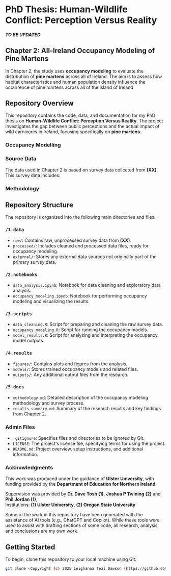 # PhD Thesis: Human-Wildlife Conflict: Perception Versus Reality
##### TO BE UPDATED #####
## Chapter 2: All-Ireland Occupancy Modeling of Pine Martens
In Chapter 2, the study uses **occupancy modeling** to evaluate the distribution of **pine martens** across all of Ireland. The aim is to assess how habitat characteristics and human population density influence the occurrence of pine martens across all of the island of Ireland

## Repository Overview
This repository contains the code, data, and documentation for my PhD thesis on **Human-Wildlife Conflict: Perception Versus Reality**. The project investigates the gap between public perceptions and the actual impact of wild carnivores in Ireland, focusing specifically on **pine martens**. 

### Occupancy Modelling 

### Source Data
The data used in Chapter 2 is based on survey data collected from **(XX)**. This survey data includes:


### Methodology


## Repository Structure
The repository is organized into the following main directories and files:

### `/1.data`
- `raw/`: Contains raw, unprocessed survey data from **(XX)**.
- `processed/`: Includes cleaned and processed data files, ready for occupancy modeling.
- `external/`: Stores any external data sources not originally part of the primary survey data.

### `/2.notebooks`
- `data_analysis.ipynb`: Notebook for data cleaning and exploratory data analysis.
- `occupancy_modeling.ipynb`: Notebook for performing occupancy modeling and visualizing the results.

### `/3.scripts`
- `data_cleaning.R`: Script for preparing and cleaning the raw survey data.
- `occupancy_modeling.R`: Script for running the occupancy models.
- `model_results.R`: Script for analyzing and interpreting the occupancy model outputs.

### `/4.results`
- `figures/`: Contains plots and figures from the analysis.
- `models/`: Stores trained occupancy models and related files.
- `outputs/`: Any additional output files from the research.

### `/5.docs`
- `methodology.md`: Detailed description of the occupancy modeling methodology and survey process.
- `results_summary.md`: Summary of the research results and key findings from Chapter 2.

### Admin Files
- `.gitignore`: Specifies files and directories to be ignored by Git.
- `LICENSE`: The project's license file, specifying terms for using the project.
- `README.md`: Project overview, setup instructions, and additional information.


### Acknowledgments

This work was produced under the guidance of **Ulster University**, with funding provided by the **Department of Education for Northern Ireland**.

Supervision was provided by **Dr. Dave Tosh (1)**,  **Joshua P Twining (2)** and **Phil Jordan (1)**,  
Institutions: **(1) Ulster University**, **(2) Oregon State University**

Some of the work in this repository have been generated with the assistance of AI tools (e.g., ChatGPT and Copilot). While these tools were used to assist with drafting sections of some code, all research, analysis, and conclusions are my own work.


## Getting Started
To begin, clone this repository to your local machine using Git:

```bash
git clone <Copyright (c) 2025 Leighanna Teal Dawson (https://github.com/leighannatealdawson)